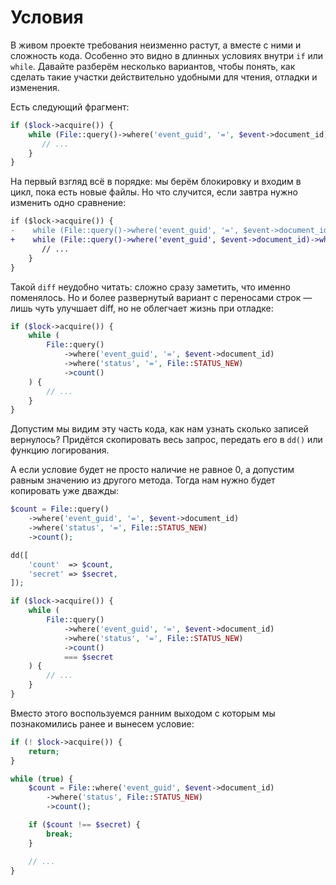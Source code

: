 # Условия

В живом проекте требования неизменно растут, а вместе с ними и сложность кода.
Особенно это видно в длинных условиях внутри `if` или `while`. 
Давайте разберём несколько вариантов, чтобы понять, как сделать такие участки действительно удобными для чтения, отладки и изменения.

Есть следующий фрагмент:

```php
if ($lock->acquire()) {
    while (File::query()->where('event_guid', '=', $event->document_id)->where('status', '=', File::STATUS_NEW)->count()) {
       // ...
    }
}
```

На первый взгляд всё в порядке: мы берём блокировку и входим в цикл, пока есть новые файлы. 
Но что случится, если завтра нужно изменить одно сравнение:

```diff
if ($lock->acquire()) {
-    while (File::query()->where('event_guid', '=', $event->document_id)->where('status', '=', File::STATUS_NEW)->count()) {
+    while (File::query()->where('event_guid', $event->document_id)->where('status', File::STATUS_NEW)->count()) {
       // ...
    }
}
```

Такой `diff` неудобно читать: сложно сразу заметить, что именно поменялось.
Но и более развернутый вариант с переносами строк — лишь чуть улучшает diff, но не облегчает жизнь при отладке:

```php
if ($lock->acquire()) {
    while (
        File::query()
            ->where('event_guid', '=', $event->document_id)
            ->where('status', '=', File::STATUS_NEW)
            ->count()
    ) {
        // ...
    }
}
```

Допустим мы видим эту часть кода, как нам узнать сколько записей вернулось? 
Придётся скопировать весь запрос, передать его в `dd()` или функцию логирования.

А если условие будет не просто наличие не равное 0, а допустим равным значению из другого метода.
Тогда нам нужно будет копировать уже дважды:

```php
$count = File::query()
    ->where('event_guid', '=', $event->document_id)
    ->where('status', '=', File::STATUS_NEW)
    ->count();

dd([
    'count'  => $count,
    'secret' => $secret,
]);

if ($lock->acquire()) {
    while (
        File::query()
            ->where('event_guid', '=', $event->document_id)
            ->where('status', '=', File::STATUS_NEW)
            ->count()
            === $secret
    ) {
        // ...
    }
}
```

Вместо этого воспользуемся ранним выходом с которым мы познакомились ранее и вынесем условие:

```php
if (! $lock->acquire()) {
    return;
}

while (true) {
    $count = File::where('event_guid', $event->document_id)
        ->where('status', File::STATUS_NEW)
        ->count();

    if ($count !== $secret) {
        break;
    }

    // ...
}
```
